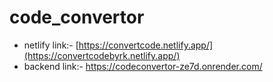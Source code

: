 # code_convertor
- netlify link:- [https://convertcode.netlify.app/](https://convertcodebyrk.netlify.app/)
- backend link:- https://codeconvertor-ze7d.onrender.com/
